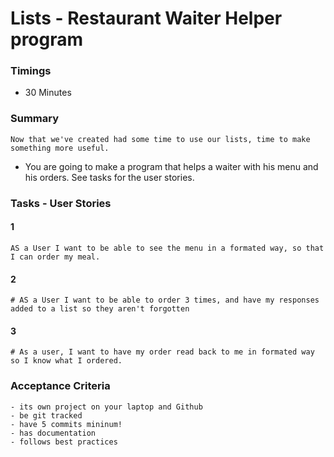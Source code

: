 # Lists - Restaurant Waiter Helper program

### Timings
- 30 Minutes

### Summary
```
Now that we've created had some time to use our lists, time to make something more useful.
```
- You are going to make a program that helps a waiter with his menu and his orders.
See tasks for the user stories.


### Tasks - User Stories
#### 1
```
AS a User I want to be able to see the menu in a formated way, so that I can order my meal.
```
#### 2
```
# AS a User I want to be able to order 3 times, and have my responses added to a list so they aren't forgotten
```
#### 3
```
# As a user, I want to have my order read back to me in formated way so I know what I ordered.
```
### Acceptance Criteria
```
- its own project on your laptop and Github
- be git tracked
- have 5 commits mininum!
- has documentation
- follows best practices
```
